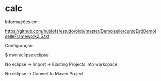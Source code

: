 # calc

Informações em:

https://github.com/nubiofs/estudo/blob/master/Demoiselle/cursoEadDemoiselleFramework2.5.txt

Configuração:

$ mvn eclipse:eclipse

No eclipse -> Import -> Existing Projects into workspace

No eclipse -> Convert to Maven Project
